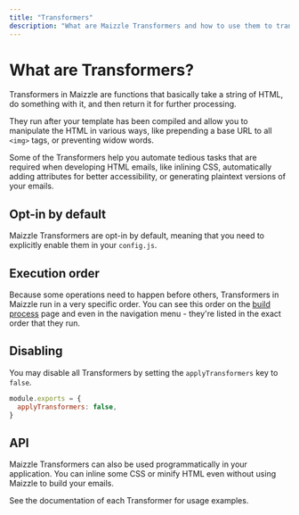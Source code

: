 ```yaml
---
title: "Transformers"
description: "What are Maizzle Transformers and how to use them to transform your HTML emails"
---
```


# What are Transformers?

Transformers in Maizzle are functions that basically take a string of HTML, do something with it, and then return it for further processing.

They run after your template has been compiled and allow you to manipulate the HTML in various ways, like prepending a base URL to all `<img>` tags, or preventing widow words.

Some of the Transformers help you automate tedious tasks that are required when developing HTML emails, like inlining CSS, automatically adding attributes for better accessibility, or generating plaintext versions of your emails.

## Opt-in by default

Maizzle Transformers are opt-in by default, meaning that you need to explicitly enable them in your `config.js`.

## Execution order

Because some operations need to happen before others, Transformers in Maizzle run in a very specific order. You can see this order on the [build process](/docs/build-process#compile-templates) page and even in the navigation menu - they're listed in the exact order that they run.

## Disabling

You may disable all Transformers by setting the `applyTransformers` key to `false`.

<code-sample title="config.js">

  ```js
  module.exports = {
    applyTransformers: false,
  }
  ```

</code-sample>

## API

Maizzle Transformers can also be used programmatically in your application. You can inline some CSS or minify HTML even without using Maizzle to build your emails.

See the documentation of each Transformer for usage examples.
